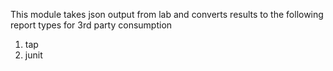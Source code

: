This module takes json output from lab and converts results to the following report types for 3rd party consumption

1. tap
2. junit
